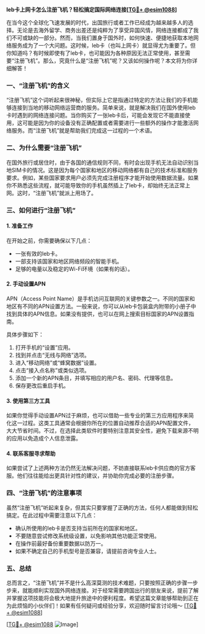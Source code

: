 **leb卡上网卡怎么注册飞机？轻松搞定国际网络连接[[TG💪+ @esim1088](https://t.me/s/esim1088)]**

在当今这个全球化飞速发展的时代，出国旅行或者工作已经成为越来越多人的选择。无论是去海外留学、商务出差还是纯粹为了享受异国风情，网络连接都成了我们不可或缺的一部分。然而，当我们置身于国外时，如何快速、便捷地获取本地网络服务成为了一个大问题。这时候，leb卡（也叫上网卡）就显得尤为重要了。但你知道吗？有时候即使有了leb卡，也可能因为各种原因无法正常使用，甚至需要“注册飞机”。那么，究竟什么是“注册飞机”呢？又该如何操作呢？本文将为你详细解答！

### 一、“注册飞机”的含义

“注册飞机”这个词听起来很神秘，但实际上它是指通过特定的方法让我们的手机能够连接到当地的移动网络运营商的服务。简单来说，就是解决我们在国外使用leb卡时遇到的网络连接问题。当你购买了一张leb卡后，可能会发现它不能直接使用，这可能是因为你的设备没有正确配置或者需要进行一些额外的操作才能激活网络服务。而“注册飞机”就是帮助我们完成这一过程的一个术语。

### 二、为什么需要“注册飞机”

在国外旅行或居住时，由于各国的通信规则不同，有时会出现手机无法自动识别当地SIM卡的情况。这是因为每个国家和地区的移动网络都有自己的技术标准和服务要求。例如，某些国家要求用户必须先完成注册程序才能开始使用数据流量。如果你不熟悉这些流程，就可能导致你的手机虽然插上了leb卡，却始终无法正常上网。这时，“注册飞机”就派上用场了。

### 三、如何进行“注册飞机”

#### 1. 准备工作

在开始之前，你需要确保以下几点：
- 一张有效的leb卡。
- 一部支持该国家和地区网络频段的智能手机。
- 足够的电量以及稳定的Wi-Fi环境（如果有的话）。

#### 2. 手动设置APN

APN（Access Point Name）是手机访问互联网的关键参数之一。不同的国家和地区有不同的APN设置方法。一般来说，你可以从leb卡包装盒内附带的小册子中找到具体的APN信息。如果没有提供，也可以在网上搜索目标国家的APN设置指南。

具体步骤如下：
1. 打开手机的“设置”应用。
2. 找到并点击“无线与网络”选项。
3. 进入“移动网络”或“蜂窝数据”设置。
4. 点击“接入点名称”或类似选项。
5. 添加一个新的APN条目，并填写相应的用户名、密码、代理等信息。
6. 保存更改后重启手机。

#### 3. 使用第三方工具

如果你觉得手动设置APN过于麻烦，也可以借助一些专业的第三方应用程序来简化这一过程。这类工具通常会根据你所在的位置自动推荐合适的APN配置文件，大大节省时间。不过，在选择此类软件时要特别注意其安全性，避免下载来源不明的应用以免造成个人信息泄露。

#### 4. 联系客服寻求帮助

如果尝试了上述两种方法仍然无法解决问题，不妨直接联系leb卡供应商的官方客服。他们往往能给出更具针对性的建议，并协助你完成必要的注册步骤。

### 四、“注册飞机”的注意事项

虽然“注册飞机”听起来复杂，但其实只要掌握了正确的方法，任何人都能做到轻松搞定。在此过程中需要注意以下几点：
- 确认所使用的leb卡是否支持当前所在的国家和地区。
- 不要随意尝试修改系统级设置，以免影响其他功能正常使用。
- 在操作前最好备份重要数据以防万一。
- 如果不确定自己的手机型号是否兼容，请提前咨询专业人士。

### 五、总结

总而言之，“注册飞机”并不是什么高深莫测的技术难题，只要按照正确的步骤一步步来，就能顺利实现国外网络连接。对于经常需要跨国出行的朋友来说，提前了解并掌握这项技能将会极大地提升旅途中的便利程度。希望这篇文章能够帮助到正在为此烦恼的小伙伴们！如果有任何疑问或经验分享，欢迎随时留言讨论哦～ [[TG💪+ @esim1088](https://t.me/s/esim1088)]

[[TG💪+ @esim1088](https://t.me/s/esim1088) ![Image](https://i.postimg.cc/4NQfJmqS/Snipaste-2025-05-13-00-14-12.png)]